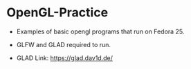 # OpenGL-Practice

+ Examples of basic opengl programs that run on Fedora 25.
+ GLFW and GLAD required to run.

+ GLAD Link: https://glad.dav1d.de/
